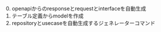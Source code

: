 0. openapiからのresponseとrequestとinterfaceを自動生成
0. テーブル定義からmodelを作成
0. repositoryとusecaseを自動生成するジェネレーターコマンド
